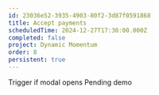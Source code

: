 ```yaml
---
id: 23036e52-3935-4903-80f2-3d87f0591868
title: Accept payments
scheduledTime: 2024-12-27T17:30:00.000Z
completed: false
project: Dynamic Momentum
order: 8
persistent: true
---
```


Trigger if modal opens
Pending demo